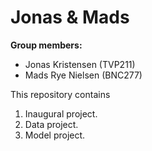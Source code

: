 # Jonas & Mads

**Group members:**
- Jonas Kristensen (TVP211)
- Mads Rye Nielsen (BNC277)

This repository contains  
1. Inaugural project. 
2. Data project. 
3. Model project.
